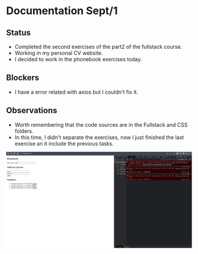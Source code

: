 # Documentation Sept/1

## Status

* Completed the second exercises of the part2 of the fullstack course.
* Working in my personal CV website.
* I decided to work in the phonebook exercises today.

## Blockers

* I have a error related with axios but I couldn't fix it.

## Observations

* Worth remembering that the code sources are in the Fullstack and CSS folders.
* In this time, I didn't separate the exercises, now I just finished the last exercise an it include the previous tasks.

![evidence1](Images/Sept011.jpg "Terminando la aplicación de puntuación")